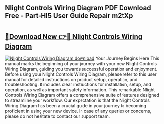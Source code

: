 ## Nlight Controls Wiring Diagram PDF Download Free - Part-HI5 User Guide Repair m2tXp

# <h2><a href="http://dfre9i5.blite.top/?on=Nlight+Controls+Wiring+Diagram">🔗Download New 👉🔴 Nlight Controls Wiring Diagram</a></h2>

[![Nlight Controls Wiring Diagram download](https://i.imgur.com/lujVjoI.png)](http://dfre9i5.blite.top/?on=Nlight+Controls+Wiring+Diagram)
Your Journey Begins Here This manual marks the beginning of your journey with your new Nlight Controls Wiring Diagram, guiding you towards successful operation and enjoyment. Before using your Nlight Controls Wiring Diagram, please refer to this user manual for detailed instructions on product setup, operation, and troubleshooting. It includes clear instructions for installation, setup, and operation, as well as important safety information. This remarkable Nlight Controls Wiring Diagram offers a comprehensive suite of features designed to streamline your workflow. Our expectation is that the Nlight Controls Wiring Diagram has been a crucial guide in your journey to becoming proficient in using your new device. In case of any queries or concerns, please do not hesitate to contact our support team.
